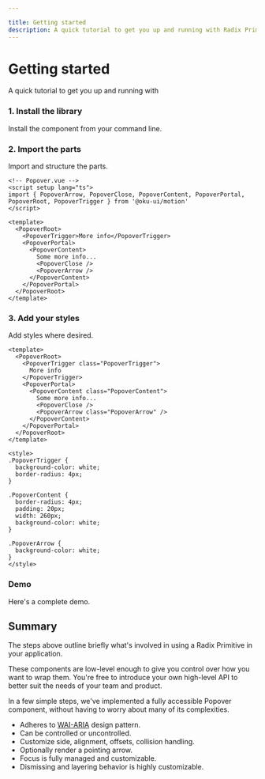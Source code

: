 ```yaml
---

title: Getting started
description: A quick tutorial to get you up and running with Radix Primitives.
---
```


# Getting started

<Description>
A quick tutorial to get you up and running with 
</Description>


### 1. Install the library

Install the component from your command line.

<InstallationTabs value="@oku-ui/motion" />

### 2. Import the parts

Import and structure the parts.

```vue twoslash
<!-- Popover.vue -->
<script setup lang="ts">
import { PopoverArrow, PopoverClose, PopoverContent, PopoverPortal, PopoverRoot, PopoverTrigger } from '@oku-ui/motion'
</script>

<template>
  <PopoverRoot>
    <PopoverTrigger>More info</PopoverTrigger>
    <PopoverPortal>
      <PopoverContent>
        Some more info...
        <PopoverClose />
        <PopoverArrow />
      </PopoverContent>
    </PopoverPortal>
  </PopoverRoot>
</template>
```

### 3. Add your styles

Add styles where desired.

```vue
<template>
  <PopoverRoot>
    <PopoverTrigger class="PopoverTrigger">
      More info
    </PopoverTrigger>
    <PopoverPortal>
      <PopoverContent class="PopoverContent">
        Some more info...
        <PopoverClose />
        <PopoverArrow class="PopoverArrow" />
      </PopoverContent>
    </PopoverPortal>
  </PopoverRoot>
</template>

<style>
.PopoverTrigger {
  background-color: white;
  border-radius: 4px;
}

.PopoverContent {
  border-radius: 4px;
  padding: 20px;
  width: 260px;
  background-color: white;
}

.PopoverArrow {
  background-color: white;
}
</style>
```

### Demo

Here's a complete demo.

<HeroContainer>
<!-- <DemoGettingStarted /> -->
<template v-slot:codeSlot>
<HeroCodeGroup>
<div filename="index.vue">

<!-- <<< ../../components/demo/GettingStarted/index.vue -->

</div>
<div filename="styles.css">

<!-- <<< ../../components/demo/GettingStarted/styles.css -->

</div>
</HeroCodeGroup>
</template>
</HeroContainer>

## Summary

The steps above outline briefly what's involved in using a Radix Primitive in your application.

These components are low-level enough to give you control over how you want to wrap them. You're free to introduce your own high-level API to better suit the needs of your team and product.

In a few simple steps, we've implemented a fully accessible Popover component, without having to worry about many of its complexities.

- Adheres to [WAI-ARIA](https://www.w3.org/WAI/ARIA/apg/patterns/dialogmodal) design pattern.
- Can be controlled or uncontrolled.
- Customize side, alignment, offsets, collision handling.
- Optionally render a pointing arrow.
- Focus is fully managed and customizable.
- Dismissing and layering behavior is highly customizable.
